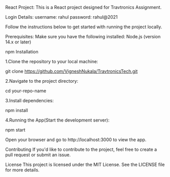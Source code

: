 React Project:
This is a React project designed for Travtronics Assignment.

Login Details:
username: rahul
password: rahul@2021

Follow the instructions below to get started with running the project locally.

Prerequisites:
Make sure you have the following installed:
Node.js (version 14.x or later) 

npm Installation

1.Clone the repository to your local machine:
  
  git clone https://github.com/VigneshNukala/TravtronicsTech.git

2.Navigate to the project directory: 
  
  cd your-repo-name 

3.Install dependencies: 
 
  npm install 

4.Running the App(Start the development server): 
  
  npm start 
  
Open your browser and go to http://localhost:3000 to view the app. 

Contributing If you'd like to contribute to the project, feel free to create a pull request or submit an issue. 

License This project is licensed under the MIT License. 
See the LICENSE file for more details.
